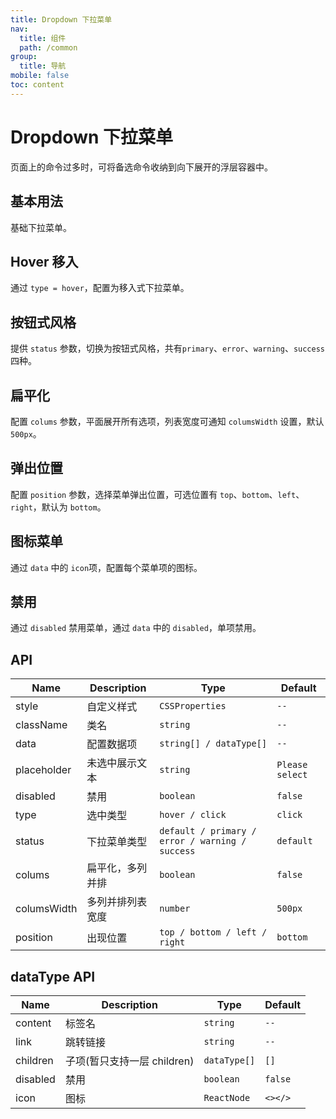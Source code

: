 ```yaml
---
title: Dropdown 下拉菜单
nav:
  title: 组件
  path: /common
group:
  title: 导航
mobile: false
toc: content
---
```


# Dropdown 下拉菜单

页面上的命令过多时，可将备选命令收纳到向下展开的浮层容器中。

## 基本用法

基础下拉菜单。

<code src="./demos/index1.tsx"></code>

## Hover 移入

通过 `type = hover`，配置为移入式下拉菜单。

<code src="./demos/index2.tsx"></code>

## 按钮式风格

提供 `status` 参数，切换为按钮式风格，共有`primary`、`error`、`warning`、`success` 四种。

<code src="./demos/index3.tsx"></code>

## 扁平化

配置 `colums` 参数，平面展开所有选项，列表宽度可通知 `columsWidth` 设置，默认 `500px`。

<code src="./demos/index4.tsx"></code>

## 弹出位置

配置 `position` 参数，选择菜单弹出位置，可选位置有 `top`、`bottom`、`left`、`right`，默认为 `bottom`。

<code src="./demos/index5.tsx"></code>

## 图标菜单

通过 `data` 中的 `icon`项，配置每个菜单项的图标。

<code src="./demos/index6.tsx"></code>

## 禁用

通过 `disabled` 禁用菜单，通过 `data` 中的 `disabled`，单项禁用。

<code src="./demos/index7.tsx"></code>

## API

| Name        | Description      | Type                                            | Default         |
| ----------- | ---------------- | ----------------------------------------------- | --------------- |
| style       | 自定义样式       | `CSSProperties`                                 | `--`            |
| className   | 类名             | `string`                                        | `--`            |
| data        | 配置数据项       | `string[] / dataType[]`                         | `--`            |
| placeholder | 未选中展示文本   | `string`                                        | `Please select` |
| disabled    | 禁用             | `boolean`                                       | `false`         |
| type        | 选中类型         | `hover / click`                                 | `click`         |
| status      | 下拉菜单类型     | `default / primary / error / warning / success` | `default`       |
| colums      | 扁平化，多列并排 | `boolean`                                       | `false`         |
| columsWidth | 多列并排列表宽度 | `number`                                        | `500px`         |
| position    | 出现位置         | `top / bottom / left / right`                   | `bottom`        |

## dataType API

| Name     | Description                 | Type         | Default |
| -------- | --------------------------- | ------------ | ------- |
| content  | 标签名                      | `string`     | `--`    |
| link     | 跳转链接                    | `string`     | `--`    |
| children | 子项(暂只支持一层 children) | `dataType[]` | `[]`    |
| disabled | 禁用                        | `boolean`    | `false` |
| icon     | 图标                        | `ReactNode`  | `<></>` |
